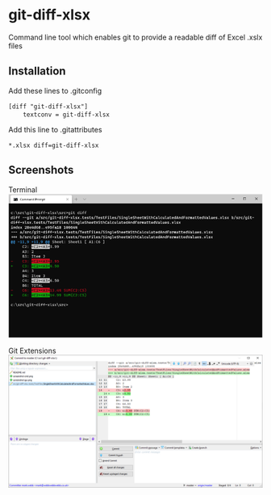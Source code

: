 # git-diff-xlsx
Command line tool which enables git to provide a readable diff of Excel .xslx files

## Installation
Add these lines to .gitconfig
```
[diff "git-diff-xlsx"]
	textconv = git-diff-xlsx
```

Add this line to .gitattributes
```
*.xlsx diff=git-diff-xlsx
```

## Screenshots

Terminal
![git-diff-xlsx on command line](screenshot-cmd.png?raw=true)

Git Extensions
![git-diff-xlsx on command line](screenshot-gui.png?raw=true)